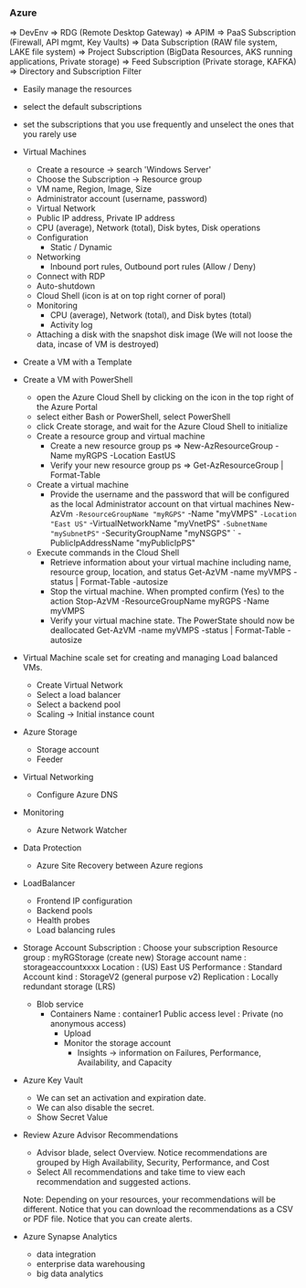 ### Azure

=> DevEnv
=> RDG (Remote Desktop Gateway)
=> APIM 
=> PaaS Subscription (Firewall, API mgmt, Key Vaults)
=> Data Subscription (RAW file system, LAKE file system)
=> Project Subscription (BigData Resources, AKS running applications, Private storage)
=> Feed Subscription (Private storage, KAFKA) 
=> Directory and Subscription Filter
  - Easily manage the resources
  - select the default subscriptions
  - set the subscriptions that you use frequently and unselect the ones that you rarely use

- Virtual Machines
  - Create a resource -> search 'Windows Server'
  - Choose the Subscription -> Resource group
  - VM name, Region, Image, Size 
  - Administrator account (username, password)
  - Virtual Network
  - Public IP address, Private IP address 
  - CPU (average), Network (total), Disk bytes, Disk operations
  - Configuration
    - Static / Dynamic
  - Networking
    - Inbound port rules, Outbound port rules (Allow / Deny)
  - Connect with RDP
  - Auto-shutdown
  - Cloud Shell (icon is at on top right corner of poral)
  - Monitoring
    - CPU (average), Network (total), and Disk bytes (total)
    - Activity log
  - Attaching a disk with the snapshot disk image (We will not loose the data, incase of VM is destroyed)

- Create a VM with a Template

- Create a VM with PowerShell
  - open the Azure Cloud Shell by clicking on the icon in the top right of the Azure Portal
  - select either Bash or PowerShell, select PowerShell
  - click Create storage, and wait for the Azure Cloud Shell to initialize
  - Create a resource group and virtual machine
    - Create a new resource group
      ps =>  New-AzResourceGroup -Name myRGPS -Location EastUS
    - Verify your new resource group
      ps => Get-AzResourceGroup | Format-Table
  - Create a virtual machine
    - Provide the username and the password that will be configured as the local Administrator account on that virtual machines
       New-AzVm `
       -ResourceGroupName "myRGPS" `
       -Name "myVMPS" `
       -Location "East US" `
       -VirtualNetworkName "myVnetPS" `
       -SubnetName "mySubnetPS" `
       -SecurityGroupName "myNSGPS" `
       -PublicIpAddressName "myPublicIpPS"
  - Execute commands in the Cloud Shell
      - Retrieve information about your virtual machine including name, resource group, location, and status
          Get-AzVM -name myVMPS -status | Format-Table -autosize
      - Stop the virtual machine. When prompted confirm (Yes) to the action
          Stop-AzVM -ResourceGroupName myRGPS -Name myVMPS
      - Verify your virtual machine state. The PowerState should now be deallocated
           Get-AzVM -name myVMPS -status | Format-Table -autosize

- Virtual Machine scale set for creating and managing Load balanced VMs.
  - Create Virtual Network
  - Select a load balancer
  - Select a backend pool
  - Scaling -> Initial instance count 

- Azure Storage
  - Storage account
  - Feeder 

- Virtual Networking 
  - Configure Azure DNS

- Monitoring 
  - Azure Network Watcher

- Data Protection 
  - Azure Site Recovery between Azure regions

- LoadBalancer
  - Frontend IP configuration
  - Backend pools
  - Health probes
  - Load balancing rules
  
- Storage Account
   Subscription :  Choose your subscription
   Resource group :  myRGStorage (create new)
   Storage account name : storageaccountxxxx
   Location : (US) East US
   Performance : Standard
   Account kind : StorageV2 (general purpose v2)
   Replication : Locally redundant storage (LRS)

  - Blob service
     - Containers
       Name : container1
       Public access level : Private (no anonymous access)
       - Upload
       - Monitor the storage account
         - Insights -> information on Failures, Performance, Availability, and Capacity

- Azure Key Vault
  - We can set an activation and expiration date. 
  - We can also disable the secret.
  - Show Secret Value

- Review Azure Advisor Recommendations
  - Advisor blade, select Overview. Notice recommendations are grouped by High Availability, Security, Performance, and Cost
  - Select All recommendations and take time to view each recommendation and suggested actions.

  Note: Depending on your resources, your recommendations will be different.
  Notice that you can download the recommendations as a CSV or PDF file.
  Notice that you can create alerts.


- Azure Synapse Analytics
  - data integration
  - enterprise data warehousing 
  - big data analytics
